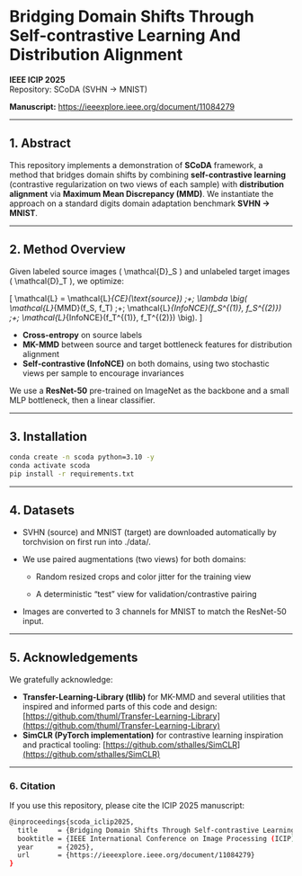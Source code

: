 # Bridging Domain Shifts Through Self-contrastive Learning And Distribution Alignment  
**IEEE ICIP 2025**  
Repository: SCoDA (SVHN → MNIST)

**Manuscript:** https://ieeexplore.ieee.org/document/11084279

---

## 1. Abstract

This repository implements a demonstration of **SCoDA** framework, a method that bridges domain shifts by combining **self-contrastive learning** (contrastive regularization on two views of each sample) with **distribution alignment** via **Maximum Mean Discrepancy (MMD)**. We instantiate the approach on a standard digits domain adaptation benchmark **SVHN → MNIST**.

---

## 2. Method Overview

Given labeled source images \( \mathcal{D}_S \) and unlabeled target images \( \mathcal{D}_T \), we optimize:

\[
\mathcal{L} = \mathcal{L}_{CE}(\text{source}) \;+\; \lambda \big( \mathcal{L}_{MMD}(f_S, f_T) \;+\; \mathcal{L}_{InfoNCE}(f_S^{(1)}, f_S^{(2)}) \;+\; \mathcal{L}_{InfoNCE}(f_T^{(1)}, f_T^{(2)}) \big).
\]

- **Cross-entropy** on source labels  
- **MK-MMD** between source and target bottleneck features for distribution alignment  
- **Self-contrastive (InfoNCE)** on both domains, using two stochastic views per sample to encourage invariances  

We use a **ResNet-50** pre-trained on ImageNet as the backbone and a small MLP bottleneck, then a linear classifier.

---

## 3. Installation

```bash
conda create -n scoda python=3.10 -y
conda activate scoda
pip install -r requirements.txt
```

---

## 4. Datasets

- SVHN (source) and MNIST (target) are downloaded automatically by torchvision on first run into ./data/.

- We use paired augmentations (two views) for both domains:

    - Random resized crops and color jitter for the training view

    - A deterministic “test” view for validation/contrastive pairing

- Images are converted to 3 channels for MNIST to match the ResNet-50 input.

---

## 5. Acknowledgements

We gratefully acknowledge:

* **Transfer-Learning-Library (tllib)** for MK-MMD and several utilities that inspired and informed parts of this code and design: [https://github.com/thuml/Transfer-Learning-Library](https://github.com/thuml/Transfer-Learning-Library)
* **SimCLR (PyTorch implementation)** for contrastive learning inspiration and practical tooling: [https://github.com/sthalles/SimCLR](https://github.com/sthalles/SimCLR)

---

### 6. Citation

If you use this repository, please cite the ICIP 2025 manuscript:

```bash
@inproceedings{scoda_iclip2025,
  title     = {Bridging Domain Shifts Through Self-contrastive Learning and Distribution Alignment},
  booktitle = {IEEE International Conference on Image Processing (ICIP)},
  year      = {2025},
  url       = {https://ieeexplore.ieee.org/document/11084279}
}

```
